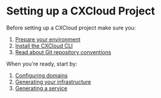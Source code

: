 # Setting up a CXCloud Project

Before setting up a CXCloud project make sure you:

1. [Prepare your environment](../getting-started/prepare-your-environment.md)
2. [Install the CXCloud CLI](../getting-started/install-cxcloud-cli.md)
3. [Read about Git repository conventions](../getting-started/create-a-git-repository.md)

When you're ready, start by:

1. [Configuring domains](configuring-domains.md)
2. [Generating your infrastructure](generating-infrastructure.md)
3. [Generating a service](generating-a-service.md)

